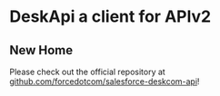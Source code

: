 # DeskApi a client for APIv2
## New Home

Please check out the official repository at [github.com/forcedotcom/salesforce-deskcom-api](https://github.com/forcedotcom/salesforce-deskcom-api)!
